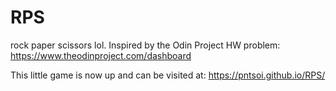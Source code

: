 # RPS
rock paper scissors lol. Inspired by the Odin Project HW problem: https://www.theodinproject.com/dashboard

This little game is now up and can be visited at: https://pntsoi.github.io/RPS/
